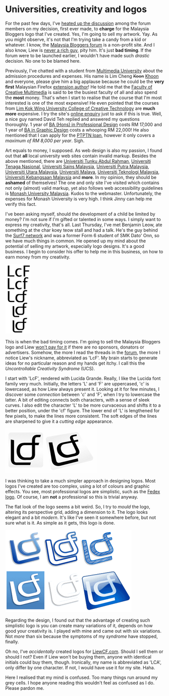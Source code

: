 Universities, creativity and logos
===

For the past few days, I've [heated up the discussion](http://malaysiabloggers.com/showpost.php?p=2370&postcount=13 "Comments about the Malaysia Bloggers Forum Logo designs.") among the forum members on my decision, first ever made, to **charge** for the Malaysia Bloggers logo that I've created. Yes, I'm going to sell my artwork. Yay. As you might observe, it's not that I'm trying take a candy from a kid or whatever. I know, the [Malaysia Bloggers forum](http://malaysiabloggers.com/) is a non-profit site. And I also know, Liew is [never a rich guy](http://malaysiabloggers.com/showpost.php?p=2743&postcount=37 "Comments about the Malaysia Bloggers Forum Logo designs."), pity him. It's just **bad timing**. If the forum were to be launched earlier, I wouldn't have made such *drastic* decision. No one to be blamed here.

Previously, I've chatted with a student from [Multimedia University](http://mmu.edu.my/) about the admission procedures and expenses. His name is Lim Cheng <del datetime="2005-04-14T20:34+08:00">Koon</del> <ins datetime="2005-04-14T20:34+08:00">Khoon</ins> and everyone, please give him a big applause because he could be the **very first** Malaysian Firefox [extension author](http://showimage.mozdev.org/ "Show Image extension")! He told me that the [Faculty of Creative Multimedia](http://fcm.mmu.edu.my/) is said to be the busiest faculty of all and also spend the **most** money. That's when I start to realise that the course that I'm most interested is one of the most expensive! He even pointed that the courses from [Lim Kok Wing University College of Creative Technology](http://limkokwing.edu.my/) are **much more** expensive. I try the site's [online enquiry](http://limkokwing.edu.my/forms/frm_enquiry.asp) just to ask if this is true. Well, a nice guy named David Teh replied and answered my questions thoroughly. 1 year of [BA (Hons) in Professional Design](http://limkokwing.edu.my/lite/academic/ArtDesign/bod_GD.asp) costs RM 17,000 and 1 year of [BA in Graphic Design](http://limkokwing.edu.my/lite/academic/ArtDesign/ba_GD.asp) costs a whooping RM 22,000! He also mentioned that I can apply for the [PTPTN loan](http://ptptn.gov.my/), however it only covers a *maximum of RM 8,000 per year*. Sigh.

Art equals to money, I supposed. As web design is also my passion, I found out that **all** local university web sites contain invalid markup. Besides the above mentioned, there are [Universiti Tunku Abdul Rahman](http://utar.edu.my/), [Universiti Tenaga Nasional](http://utn.edu.my/), [Universiti Sains Malaysia](http://usm.my/), [Universiti Putra Malaysia](http://upm.edu.my/), [Universiti Utara Malaysia](http://uum.edu.my/), [Universiti Malaya](http://um.edu.my/), [Universiti Teknologi Malaysia](http://utm.my/), [Universiti Kebangsaan Malaysia](http://ukm.my/) and **more**. In my opinion, they should be **ashamed** of themselves! The one and only site I've visited which contains not only (almost) valid markup, yet also follows web accessibility guidelines is [Monash University Malaysia](http://monash.edu.my/). Kudos to the webmaster. Unfortunately, the expenses for Monash University is very high. I think Jinny can help me verify this fact.

I've been asking myself, should the development of a child be limited by money? I'm not sure if I'm gifted or talented in some ways. I simply want to express my creativity,  that's all. Last Thursday, I've met Benjamin Leow, ate something at the char koey teow stall and had a talk. He's the guy behind the [Surf7 network](http://surf7.net/) and was a former Form 6 student of SMK Dato' Onn, so we have much things in common. He opened up my mind about the potential of selling my artwork, especially logo designs. It's a good business. I begin to consider his offer to help me in this business, on how to earn money from my creativity.

![letters 'LcF', lowercased 'f', combined c' and 'f', and shifted, curved 'L' forming from simple characters to a figure](../images/artwork/logos/lcf_cf_combined_l_shifted_curved.png)

This is when the bad timing comes. I'm going to sell the Malaysia Bloggers logo and Liew [won't pay for it](http://malaysiabloggers.com/showpost.php?p=2730&postcount=35) if there are no sponsors, donators or advertisers. Somehow, the more I read the threads in the [forum](http://malaysiabloggers.com/ "Malaysia Bloggers forum"), the more I notice Liew's nickname, abbreviated as 'LcF'. My brain starts to generate ideas for no particular reason and my hands get itchy. I call this the *Uncontrollable Creativity Syndrome* (UCS).

I start with 'LcF', rendered with Lucida Grande. Really, I like the Lucida font family very much. Initially, the letters 'L' and 'F' are uppercased, 'c' is lowercased, as how Liew always present it. Looking at it for few minutes, I discover some *connection* between 'c' and 'F', when I try to lowercase the latter. A bit of editing connects both characters, with a sense of sleek curves. I also edit the character 'L' to be more curvaceous and shifts it to a better position, under the 'cf' figure. The lower end of 'L' is lengthened for few pixels, to make the lines more consistent. The soft edges of the lines are sharpened to give it a *cutting edge* appearance.

![two figures, one is the flat 'Lcf', the other is the moulded 'Lcf' with slightly altered perspective grid](../images/artwork/logos/lcf_moulded_3d.png)

I was thinking to take a much simpler approach in designing logos. Most logos I've created are too complex, using a lot of colours and graphic effects. You see, most professional logos are simplistic, such as the [Fedex logo](http://actsofvolition.com/archives/2002/october/hidinginthe/ "Hiding in the FedEx logo"). Of course, I am **not** a professional so this is trivial anyway.

The flat look of the logo seems a bit weird. So, I try to *mould* the logo, altering its perspective grid, adding a dimension to it.  The logo looks elegant and a bit *modern*. It's like I've seen it somewhere before, but not sure what is it. As simple as it gets, this logo is done.

![six variations of the 'Lcf' logo, different colours and decorations](../images/artwork/logos/lcf_six_variations.png)

Regarding the design, I found out that the advantage of creating such simplistic logo is you can create many variations of it, depends on how good your creativity is. I played with mine and came out with six variations. Not *more* than six because the symptoms of my *syndrome* have stopped, finally.

Oh no, I've *accidentally* created logos for [LiewCF.com](http://liewcf.com/). Should I sell them or should I not? Even if Liew won't be buying them, anyone with identical initials could buy them, though. Ironically, my name is abbreviated as 'LCA', only differ by one character. If not, I would have use it for my site. Haha.

Here I realised that my mind is confused. Too many things run around my grey cells. I hope anyone reading this wouldn't feel as confused as I do. Please pardon me.